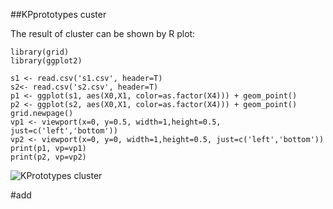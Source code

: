 ##KPprototypes custer

The result of cluster can be shown by R plot:
```
library(grid)
library(ggplot2)

s1 <- read.csv('s1.csv', header=T)
s2<- read.csv('s2.csv', header=T)
p1 <- ggplot(s1, aes(X0,X1, color=as.factor(X4))) + geom_point()
p2 <- ggplot(s2, aes(X0,X1, color=as.factor(X4))) + geom_point()
grid.newpage()
vp1 <- viewport(x=0, y=0.5, width=1,height=0.5, just=c('left','bottom'))
vp2 <- viewport(x=0, y=0, width=1,height=0.5, just=c('left','bottom'))
print(p1, vp=vp1)
print(p2, vp=vp2)
```
![KPrototypes cluster](https://github.com/Alxe1/KPrototypes/blob/master/1.png)

#add